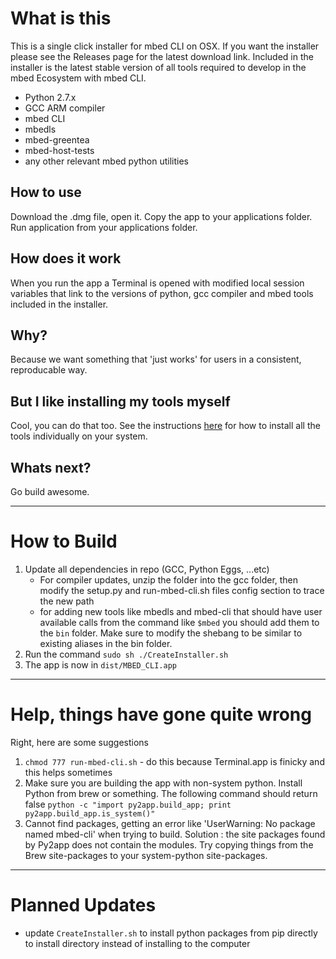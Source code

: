 # What is this
This is a single click installer for mbed CLI on OSX. If you want the installer please see the Releases page for the latest download link. 
Included in the installer is the latest stable version of all tools required to develop in the mbed Ecosystem with mbed CLI. 
- Python 2.7.x
- GCC ARM compiler 
- mbed CLI
- mbedls
- mbed-greentea
- mbed-host-tests
- any other relevant mbed python utilities

## How to use
Download the .dmg file, open it. Copy the app to your applications folder. Run application from your applications folder. 

## How does it work
When you run the app a Terminal is opened with modified local session variables that link to the versions of python, gcc compiler and mbed tools included in the installer.

## Why?
Because we want something that 'just works' for users in a consistent, reproducable way.

## But I like installing my tools myself
Cool, you can do that too. See the instructions [here](TODO) for how to install all the tools individually on your system.

## Whats next? 
Go build awesome.  


--------

# How to Build
1) Update all dependencies in repo (GCC, Python Eggs, ...etc)
	- For compiler updates, unzip the folder into the gcc folder, then modify the setup.py and run-mbed-cli.sh files config section to trace the new path
	- for adding new tools like mbedls and mbed-cli that should have user available calls from the command like `$mbed` you should add them to the `bin` folder. Make sure to modify the shebang to be similar to existing aliases in the bin folder. 
2) Run the command `sudo sh ./CreateInstaller.sh`
3) The app is now in `dist/MBED_CLI.app`


--------
# Help, things have gone quite wrong
Right, here are some suggestions
1) `chmod 777 run-mbed-cli.sh` - do this because Terminal.app is finicky and this helps sometimes
2) Make sure you are building the app with non-system python. Install Python from brew or something. The following command should return false `python -c "import py2app.build_app; print py2app.build_app.is_system()"`
3) Cannot find packages, getting an error like 'UserWarning: No package named mbed-cli' when trying to build. Solution : the site packages found by Py2app does not contain the modules. Try copying things from the Brew site-packages to your system-python site-packages. 


--------
# Planned Updates
- update `CreateInstaller.sh` to install python packages from pip directly to install directory instead of installing to the computer


